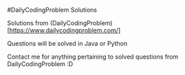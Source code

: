 #DailyCodingProblem Solutions

Solutions from (DailyCodingProblem)[https://www.dailycodingproblem.com/]

Questions will be solved in Java or Python

Contact me for anything pertaining to solved questions from DailyCodingProblem  :D